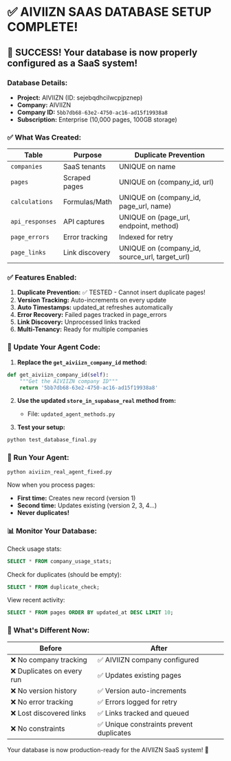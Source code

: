 # ✅ AIVIIZN SAAS DATABASE SETUP COMPLETE!

## 🎉 SUCCESS! Your database is now properly configured as a SaaS system!

### Database Details:
- **Project:** AIVIIZN (ID: sejebqdhcilwcpjpznep)
- **Company:** AIVIIZN 
- **Company ID:** `5bb7db68-63e2-4750-ac16-ad15f19938a8`
- **Subscription:** Enterprise (10,000 pages, 100GB storage)

### ✅ What Was Created:

| Table | Purpose | Duplicate Prevention |
|-------|---------|---------------------|
| `companies` | SaaS tenants | UNIQUE on name |
| `pages` | Scraped pages | UNIQUE on (company_id, url) |
| `calculations` | Formulas/Math | UNIQUE on (company_id, page_url, name) |
| `api_responses` | API captures | UNIQUE on (page_url, endpoint, method) |
| `page_errors` | Error tracking | Indexed for retry |
| `page_links` | Link discovery | UNIQUE on (company_id, source_url, target_url) |

### ✅ Features Enabled:

1. **Duplicate Prevention:** ✅ TESTED - Cannot insert duplicate pages!
2. **Version Tracking:** Auto-increments on every update
3. **Auto Timestamps:** updated_at refreshes automatically
4. **Error Recovery:** Failed pages tracked in page_errors
5. **Link Discovery:** Unprocessed links tracked
6. **Multi-Tenancy:** Ready for multiple companies

### 📝 Update Your Agent Code:

1. **Replace the `get_aiviizn_company_id` method:**
```python
def get_aiviizn_company_id(self):
    """Get the AIVIIZN company ID"""
    return '5bb7db68-63e2-4750-ac16-ad15f19938a8'
```

2. **Use the updated `store_in_supabase_real` method from:**
   - File: `updated_agent_methods.py`

3. **Test your setup:**
```bash
python test_database_final.py
```

### 🚀 Run Your Agent:

```bash
python aiviizn_real_agent_fixed.py
```

Now when you process pages:
- **First time:** Creates new record (version 1)
- **Second time:** Updates existing (version 2, 3, 4...)
- **Never duplicates!**

### 📊 Monitor Your Database:

Check usage stats:
```sql
SELECT * FROM company_usage_stats;
```

Check for duplicates (should be empty):
```sql
SELECT * FROM duplicate_check;
```

View recent activity:
```sql
SELECT * FROM pages ORDER BY updated_at DESC LIMIT 10;
```

### 🎯 What's Different Now:

| Before | After |
|--------|-------|
| ❌ No company tracking | ✅ AIVIIZN company configured |
| ❌ Duplicates on every run | ✅ Updates existing pages |
| ❌ No version history | ✅ Version auto-increments |
| ❌ No error tracking | ✅ Errors logged for retry |
| ❌ Lost discovered links | ✅ Links tracked and queued |
| ❌ No constraints | ✅ Unique constraints prevent duplicates |

Your database is now production-ready for the AIVIIZN SaaS system! 🎉
